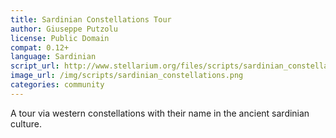 ```yaml
---
title: Sardinian Constellations Tour
author: Giuseppe Putzolu
license: Public Domain
compat: 0.12+
language: Sardinian
script_url: http://www.stellarium.org/files/scripts/sardinian_constellations_tour.ssc
image_url: /img/scripts/sardinian_constellations.png
categories: community
---
```

A tour via western constellations with their name in the ancient sardinian culture.